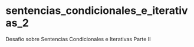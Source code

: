 # sentencias_condicionales_e_iterativas_2
Desafio sobre Sentencias Condicionales e Iterativas Parte II
